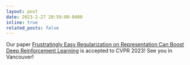 ```yaml
---
layout: post
date: 2023-2-27 20:59:00-0400
inline: true
related_posts: false
---
```


Our paper [Frustratingly Easy Regularization on Representation Can Boost Deep Reinforcement Learning](http://openaccess.thecvf.com/content/CVPR2023/html/He_Frustratingly_Easy_Regularization_on_Representation_Can_Boost_Deep_Reinforcement_Learning_CVPR_2023_paper.html) is accepted to CVPR 2023! See you in Vancouver!
